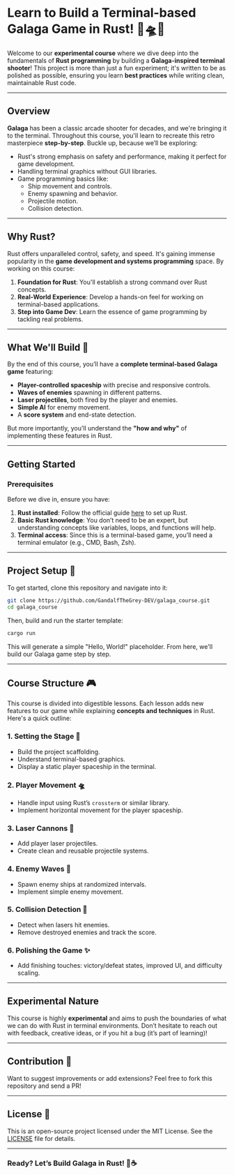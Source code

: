 # Learn to Build a Terminal-based Galaga Game in Rust! 🚀🛸✨

Welcome to our **experimental course** where we dive deep into the fundamentals of **Rust programming** by building a **Galaga-inspired terminal shooter**! This project is more than just a fun experiment; it's written to be as polished as possible, ensuring you learn **best practices** while writing clean, maintainable Rust code.

---

## Overview

**Galaga** has been a classic arcade shooter for decades, and we're bringing it to the terminal. Throughout this course, you'll learn to recreate this retro masterpiece **step-by-step**. Buckle up, because we’ll be exploring:

- Rust's strong emphasis on safety and performance, making it perfect for game development.
- Handling terminal graphics without GUI libraries.
- Game programming basics like:
    - Ship movement and controls.
    - Enemy spawning and behavior.
    - Projectile motion.
    - Collision detection.

---

## Why Rust?

Rust offers unparalleled control, safety, and speed. It's gaining immense popularity in the **game development and systems programming** space. By working on this course:

1. **Foundation for Rust**: You'll establish a strong command over Rust concepts.
2. **Real-World Experience**: Develop a hands-on feel for working on terminal-based applications.
3. **Step into Game Dev**: Learn the essence of game programming by tackling real problems.

---

## What We'll Build 🚀

By the end of this course, you’ll have a **complete terminal-based Galaga game** featuring:

- **Player-controlled spaceship** with precise and responsive controls.
- **Waves of enemies** spawning in different patterns.
- **Laser projectiles**, both fired by the player and enemies.
- **Simple AI** for enemy movement.
- A **score system** and end-state detection.

But more importantly, you'll understand the **"how and why"** of implementing these features in Rust.

---

## Getting Started

### Prerequisites

Before we dive in, ensure you have:

1. **Rust installed**: Follow the official guide [here](https://www.rust-lang.org/tools/install) to set up Rust.
2. **Basic Rust knowledge**: You don’t need to be an expert, but understanding concepts like variables, loops, and functions will help.
3. **Terminal access**: Since this is a terminal-based game, you’ll need a terminal emulator (e.g., CMD, Bash, Zsh).

---

## Project Setup 📂

To get started, clone this repository and navigate into it:

```bash
git clone https://github.com/GandalfTheGrey-DEV/galaga_course.git
cd galaga_course
```

Then, build and run the starter template:

```bash
cargo run
```

This will generate a simple "Hello, World!" placeholder. From here, we'll build our Galaga game step by step.

---

## Course Structure 🎮

This course is divided into digestible lessons. Each lesson adds new features to our game while explaining **concepts and techniques** in Rust. Here's a quick outline:

### 1. **Setting the Stage** 🌌
- Build the project scaffolding.
- Understand terminal-based graphics.
- Display a static player spaceship in the terminal.

### 2. **Player Movement** 🛸
- Handle input using Rust’s `crossterm` or similar library.
- Implement horizontal movement for the player spaceship.

### 3. **Laser Cannons** 🔫
- Add player laser projectiles.
- Create clean and reusable projectile systems.

### 4. **Enemy Waves** 🐜
- Spawn enemy ships at randomized intervals.
- Implement simple enemy movement.

### 5. **Collision Detection** 🎯
- Detect when lasers hit enemies.
- Remove destroyed enemies and track the score.

### 6. **Polishing the Game** ✨
- Add finishing touches: victory/defeat states, improved UI, and difficulty scaling.

---

## Experimental Nature

This course is highly **experimental** and aims to push the boundaries of what we can do with Rust in terminal environments. Don’t hesitate to reach out with feedback, creative ideas, or if you hit a bug (it’s part of learning)!

---

## Contribution 🤝

Want to suggest improvements or add extensions? Feel free to fork this repository and send a PR!

---

## License 📄

This is an open-source project licensed under the MIT License. See the [LICENSE](LICENSE) file for details.

---

### Ready? Let’s Build Galaga in Rust! 🚀☕️
